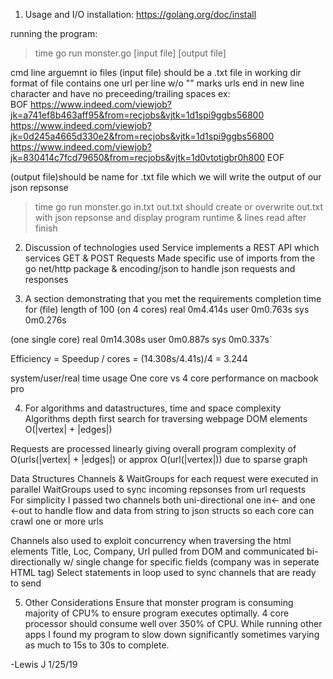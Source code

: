 1. Usage and I/O
installation:
https://golang.org/doc/install

running the program:
> time go run monster.go [input file] [output file]

cmd line arguemnt io files
(input file) should be a .txt file in working dir 
             format of file contains one url per line w/o "" marks
             urls end in new line character and have no preceeding/trailing spaces
             ex:  
             BOF 
             https://www.indeed.com/viewjob?jk=a741ef8b463aff95&from=recjobs&vjtk=1d1spi9ggbs56800
             https://www.indeed.com/viewjob?jk=0d245a4665d330e2&from=recjobs&vjtk=1d1spi9ggbs56800
             https://www.indeed.com/viewjob?jk=830414c7fcd79650&from=recjobs&vjtk=1d0vtotigbr0h800
             EOF

(output file)should be name for .txt file which we will write the output of our json repsonse 

> time go run monster.go in.txt out.txt 
should create or overwrite out.txt with json repsonse and display program
runtime & lines read after finish

2. Discussion of technologies used
Service implements a REST API which services GET & POST Requests
Made specific use of imports from the go net/http package & encoding/json
to handle json requests and responses 

3. A section demonstrating that you met the requirements
completion time for (file) length of 100
(on 4 cores)
real	0m4.414s
user	0m0.763s
sys	0m0.276s

(one single core)
real	0m14.308s
user	0m0.887s
sys	0m0.337s`


Efficiency = Speedup / cores = (14.308s/4.41s)/4 = 3.244

system/user/real time usage
One core vs 4 core performance on macbook pro

4. For algorithms and datastructures, time and space complexity
Algorithms
depth first search for traversing webpage DOM elements 
O(|vertex| + |edges|) 

Requests are processed linearly giving overall program complexity of 
O(urls(|vertex| + |edges|) or approx O(url(|vertex|)) due to sparse graph 

Data Structures
Channels & WaitGroups for each request were executed in parallel 
  WaitGroups used to sync incoming repsonses from url requests  
  For simplicity I passed two channels both uni-directional 
  one in<- and one <-out to handle flow and data from string to json structs
  so each core can crawl one or more urls

Channels also used to exploit concurrency when traversing the html elements
  Title, Loc, Company, Url pulled from DOM and communicated bi-directionally
  w/ single change for specific fields (company was in seperate HTML tag)
  Select statements in loop used to sync channels that are ready to send 

5. Other Considerations
Ensure that monster program is consuming majority of CPU% to ensure program
executes optimally. 4 core processor should consume well over 350% of CPU.
While running other apps I found my program to slow down significantly
sometimes varying as much to 15s to 30s to complete.

-Lewis J 1/25/19

